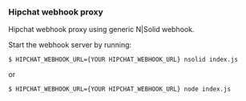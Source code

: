 ### Hipchat webhook proxy

Hipchat webhook proxy using generic N|Solid webhook.

Start the webhook server by running:
```
$ HIPCHAT_WEBHOOK_URL={YOUR HIPCHAT_WEBHOOK_URL} nsolid index.js
```

or

```
$ HIPCHAT_WEBHOOK_URL={YOUR HIPCHAT_WEBHOOK_URL} node index.js
```

